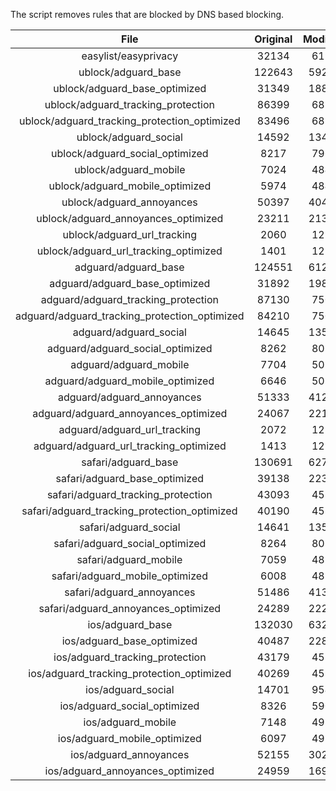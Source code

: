 The script removes rules that are blocked by DNS based blocking.


| File | Original | Modified |
|:----:|:-----:|:-----:|
| easylist/easyprivacy | 32134 | 6196 |
| ublock/adguard_base | 122643 | 59267 |
| ublock/adguard_base_optimized | 31349 | 18818 |
| ublock/adguard_tracking_protection | 86399 | 6822 |
| ublock/adguard_tracking_protection_optimized | 83496 | 6822 |
| ublock/adguard_social | 14592 | 13481 |
| ublock/adguard_social_optimized | 8217 | 7963 |
| ublock/adguard_mobile | 7024 | 4841 |
| ublock/adguard_mobile_optimized | 5974 | 4841 |
| ublock/adguard_annoyances | 50397 | 40423 |
| ublock/adguard_annoyances_optimized | 23211 | 21317 |
| ublock/adguard_url_tracking | 2060 | 1219 |
| ublock/adguard_url_tracking_optimized | 1401 | 1219 |
| adguard/adguard_base | 124551 | 61267 |
| adguard/adguard_base_optimized | 31892 | 19811 |
| adguard/adguard_tracking_protection | 87130 | 7500 |
| adguard/adguard_tracking_protection_optimized | 84210 | 7500 |
| adguard/adguard_social | 14645 | 13541 |
| adguard/adguard_social_optimized | 8262 | 8018 |
| adguard/adguard_mobile | 7704 | 5020 |
| adguard/adguard_mobile_optimized | 6646 | 5020 |
| adguard/adguard_annoyances | 51333 | 41271 |
| adguard/adguard_annoyances_optimized | 24067 | 22153 |
| adguard/adguard_url_tracking | 2072 | 1229 |
| adguard/adguard_url_tracking_optimized | 1413 | 1229 |
| safari/adguard_base | 130691 | 62706 |
| safari/adguard_base_optimized | 39138 | 22378 |
| safari/adguard_tracking_protection | 43093 | 4584 |
| safari/adguard_tracking_protection_optimized | 40190 | 4584 |
| safari/adguard_social | 14641 | 13530 |
| safari/adguard_social_optimized | 8264 | 8011 |
| safari/adguard_mobile | 7059 | 4880 |
| safari/adguard_mobile_optimized | 6008 | 4880 |
| safari/adguard_annoyances | 51486 | 41356 |
| safari/adguard_annoyances_optimized | 24289 | 22262 |
| ios/adguard_base | 132030 | 63222 |
| ios/adguard_base_optimized | 40487 | 22896 |
| ios/adguard_tracking_protection | 43179 | 4591 |
| ios/adguard_tracking_protection_optimized | 40269 | 4591 |
| ios/adguard_social | 14701 | 9541 |
| ios/adguard_social_optimized | 8326 | 5903 |
| ios/adguard_mobile | 7148 | 4918 |
| ios/adguard_mobile_optimized | 6097 | 4918 |
| ios/adguard_annoyances | 52155 | 30237 |
| ios/adguard_annoyances_optimized | 24959 | 16994 |